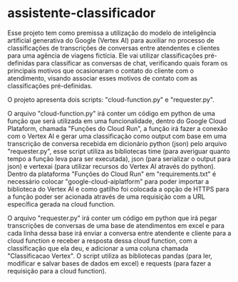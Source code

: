 # assistente-classificador
Esse projeto tem como premissa a utilização do modelo de inteligência artificial generativa do Google (Vertex AI) para auxiliar no processo de classificações de transcrições de conversas entre atendentes e clientes para uma agência de viagens fictícia. Ele vai utilizar classificações pré-definidas para classificar as conversas de chat, verificando quais foram os principais motivos que ocasionaram o contato do cliente com o atendimento, visando associar esses motivos de contato com as classificações pré-definidas.

O projeto apresenta dois scripts: "cloud-function.py" e "requester.py".

O arquivo "cloud-function.py" irá conter um código em python de uma função que será utilizada em uma funcionalidade, dentro do Google Cloud Plataform, chamada "Funções do Cloud Run", a função irá fazer a conexão com o Vertex AI e gerar uma classificação como output com base em uma transcrição de conversa recebida em dicionário python (json) pelo arquivo "requester.py", esse script utiliza as bibliotecas time (para averiguar quanto tempo a função leva para ser executada), json (para serializar o output para json) e vertexai (para utilizar recursos do Vertex AI através do python). Dentro da plataforma "Funções do Cloud Run" em "requirements.txt" é necessário colocar "google-cloud-aiplatform" para poder importar a biblioteca do Vertex AI e como gatilho foi colocada a opção de HTTPS para a função poder ser acionada através de uma requisição com a URL específica gerada na cloud function.

O arquivo "requester.py" irá conter um código em python que irá pegar transcrições de conversas de uma base de atendimentos em excel e para cada linha dessa base irá enviar a conversa entre atendente e cliente para a cloud function e receber a resposta dessa cloud function, com a classificação que ela deu, e adicionar a uma coluna chamada "Classificacao Vertex". O script utiliza as bibliotecas pandas (para ler, modificar e salvar bases de dados em excel) e requests (para fazer a requisição para a cloud function).
